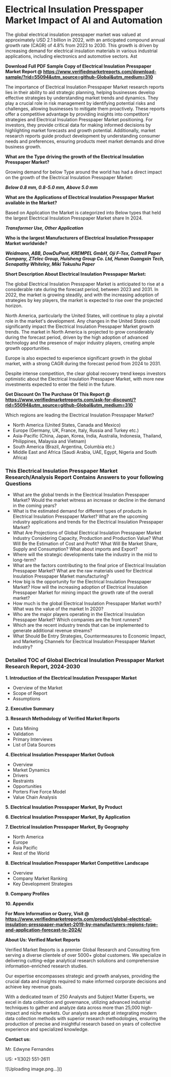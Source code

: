 <h1>Electrical Insulation Presspaper Market Impact of AI and Automation</h1><p>The global electrical insulation presspaper market was valued at approximately USD 2.1 billion in 2022, with an anticipated compound annual growth rate (CAGR) of 4.8% from 2023 to 2030. This growth is driven by increasing demand for electrical insulation materials in various industrial applications, including electronics and automotive sectors. Ast</p><p id="" class=""><strong>Download Full PDF Sample Copy of Electrical Insulation Presspaper Market Report @ <a href="https://www.verifiedmarketreports.com/download-sample/?rid=55094&utm_source=github-Global&utm_medium=310" target="_blank">https://www.verifiedmarketreports.com/download-sample/?rid=55094&utm_source=github-Global&utm_medium=310</a></strong></p><p>The importance of&nbsp;Electrical Insulation Presspaper Market research reports lies in their ability to aid strategic planning, helping businesses develop effective strategies by understanding market trends and dynamics. They play a crucial role in risk management by identifying potential risks and challenges, allowing businesses to mitigate them proactively. These reports offer a competitive advantage by providing insights into competitors' strategies and Electrical Insulation Presspaper Market positioning. For investors, they provide critical data for making informed decisions by highlighting market forecasts and growth potential. Additionally, market research reports guide product development by understanding consumer needs and preferences, ensuring products meet market demands and drive business growth.</p><p><strong>What are the&nbsp;Type driving the growth of the Electrical Insulation Presspaper Market?</strong></p><p id="" class="">Growing demand for below Type around the world has had a direct impact on the growth of the Electrical Insulation Presspaper Market:</p><em><strong>Below 0.8 mm, 0.8-5.0 mm, Above 5.0 mm</strong></em></p><strong>What are the&nbsp;Applications&nbsp;of Electrical Insulation Presspaper Market available in the Market?</strong></p><p id="" class="">Based on Application the Market is categorized into Below types that held the largest Electrical Insulation Presspaper Market share In 2024.</p><em><strong>Transformer Use, Other Application</strong></em></p><strong>Who is the largest Manufacturers of Electrical Insulation Presspaper Market worldwide?</strong></p><p><em><strong>Weidmann, ABB, DowDuPont, KREMPEL GmbH, Oji F-Tex, Cottrell Paper Company, ZTelec Group, Huisheng Group Co. Ltd, Hunan Guangxin Tech, Senapathy Whiteley, Miki Tokushu Paper</strong></em></p><p id="" class=""><strong>Short Description About Electrical Insulation Presspaper Market:</strong></p><p>The global Electrical Insulation Presspaper Market is anticipated to rise at a considerable rate during the forecast period, between 2023 and 2031. In 2022, the market is growing steadily, and with the increasing adoption of strategies by key players, the market is expected to rise over the projected horizon.</p><p>North America, particularly the United States, will continue to play a pivotal role in the market's development. Any changes in the United States could significantly impact the Electrical Insulation Presspaper Market growth trends. The market in North America is projected to grow considerably during the forecast period, driven by the high adoption of advanced technology and the presence of major industry players, creating ample growth opportunities.</p><p>Europe is also expected to experience significant growth in the global market, with a strong CAGR during the forecast period from 2024 to 2031.</p><p>Despite intense competition, the clear global recovery trend keeps investors optimistic about the Electrical Insulation Presspaper Market, with more new investments expected to enter the field in the future.</p><p id="" class=""><strong>Get Discount On The Purchase Of This Report @ <a href="https://www.verifiedmarketreports.com/ask-for-discount/?rid=55094&utm_source=github-Global&utm_medium=310" target="_blank">https://www.verifiedmarketreports.com/ask-for-discount/?rid=55094&utm_source=github-Global&utm_medium=310</a></strong></p>Which regions are leading the Electrical Insulation Presspaper Market?</p><ul><li>North America (United States, Canada and Mexico)</li><li>Europe (Germany, UK, France, Italy, Russia and Turkey etc.)</li><li>Asia-Pacific (China, Japan, Korea, India, Australia, Indonesia, Thailand, Philippines, Malaysia and Vietnam)</li><li>South America (Brazil, Argentina, Columbia etc.)</li><li>Middle East and Africa (Saudi Arabia, UAE, Egypt, Nigeria and South Africa)</li></ul><h3 id="" class="">This Electrical Insulation Presspaper Market Research/Analysis Report Contains Answers to your following Questions</h3><ul><li>What are the global trends in the Electrical Insulation Presspaper Market? Would the market witness an increase or decline in the demand in the coming years?</li><li>What is the estimated demand for different types of products in Electrical Insulation Presspaper Market? What are the upcoming industry applications and trends for the Electrical Insulation Presspaper Market?</li><li>What Are Projections of Global Electrical Insulation Presspaper Market Industry Considering Capacity, Production and Production Value? What Will Be the Estimation of Cost and Profit? What Will Be Market Share, Supply and Consumption? What about imports and Export?</li><li>Where will the strategic developments take the industry in the mid to long-term?</li><li>What are the factors contributing to the final price of Electrical Insulation Presspaper Market? What are the raw materials used for Electrical Insulation Presspaper Market manufacturing?</li><li>How big is the opportunity for the Electrical Insulation Presspaper Market? How will the increasing adoption of Electrical Insulation Presspaper Market for mining impact the growth rate of the overall market?</li><li>How much is the global Electrical Insulation Presspaper Market worth? What was the value of the market In 2020?</li><li>Who are the major players operating in the Electrical Insulation Presspaper Market? Which companies are the front runners?</li><li>Which are the recent industry trends that can be implemented to generate additional revenue streams?</li><li>What Should Be Entry Strategies, Countermeasures to Economic Impact, and Marketing Channels for Electrical Insulation Presspaper Market Industry?</li></ul><h3 id="" class="">Detailed TOC of Global Electrical Insulation Presspaper Market Research Report, 2024-2030</h3><p id="" class=""><strong>1. Introduction of the Electrical Insulation Presspaper Market</strong></p><ul><li>Overview of the Market</li><li>Scope of Report</li><li>Assumptions</li></ul><p id="" class=""><strong>2. Executive Summary</strong></p><p id="" class=""><strong>3. Research Methodology of Verified Market Reports</strong></p><ul><li>Data Mining</li><li>Validation</li><li>Primary Interviews</li><li>List of Data Sources</li></ul><p id="" class=""><strong>4. Electrical Insulation Presspaper Market Outlook</strong></p><ul><li>Overview</li><li>Market Dynamics</li><li>Drivers</li><li>Restraints</li><li>Opportunities</li><li>Porters Five Force Model</li><li>Value Chain Analysis</li></ul><p id="" class=""><strong>5. Electrical Insulation Presspaper Market, By Product</strong></p><p id="" class=""><strong>6. Electrical Insulation Presspaper Market, By Application</strong></p><p id="" class=""><strong>7. Electrical Insulation Presspaper Market, By Geography</strong></p><ul><li>North America</li><li>Europe</li><li>Asia Pacific</li><li>Rest of the World</li></ul><p id="" class=""><strong>8. Electrical Insulation Presspaper Market Competitive Landscape</strong></p><ul><li>Overview</li><li>Company Market Ranking</li><li>Key Development Strategies</li></ul><p id="" class=""><strong>9. Company Profiles</strong></p><p id="" class=""><strong>10. Appendix</strong></p><p id="" class=""><strong>For More Information or Query, Visit @ <a href="https://www.verifiedmarketreports.com/product/global-electrical-insulation-presspaper-market-2019-by-manufacturers-regions-type-and-application-forecast-to-2024/" target="_blank">https://www.verifiedmarketreports.com/product/global-electrical-insulation-presspaper-market-2019-by-manufacturers-regions-type-and-application-forecast-to-2024/</a></strong></p><p id="" class=""><strong>About Us: Verified Market Reports</strong></p><p id="" class="">Verified Market Reports is a premier Global Research and Consulting firm serving a diverse clientele of over 5000+ global customers. We specialize in delivering cutting-edge analytical research solutions and comprehensive information-enriched research studies.</p><p id="" class="">Our expertise encompasses strategic and growth analyses, providing the crucial data and insights required to make informed corporate decisions and achieve key revenue goals.</p><p id="" class="">With a dedicated team of 250 Analysts and Subject Matter Experts, we excel in data collection and governance, utilizing advanced industrial techniques to gather and analyze data across more than 25,000 high-impact and niche markets. Our analysts are adept at integrating modern data collection methods with superior research methodologies, ensuring the production of precise and insightful research based on years of collective experience and specialized knowledge.</p><p id="" class=""><strong>Contact us:</strong></p><p id="" class="">Mr. Edwyne Fernandes</p><p id="" class="">US: +1(302) 551-2611</p>
![Uploading image.png…]()
